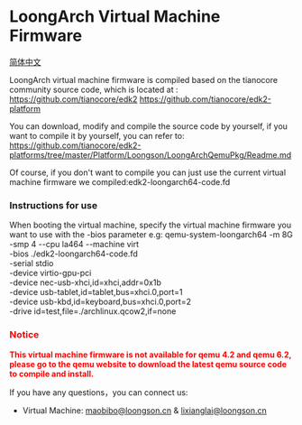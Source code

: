 # LoongArch Virtual Machine Firmware 
[简体中文](https://github.com/loongson/Firmware/LoongArchVirtMachine/README_CN.md)

LoongArch virtual machine firmware is compiled based on the tianocore community source code, which is located at :
https://github.com/tianocore/edk2
https://github.com/tianocore/edk2-platform

You can download, modify and compile the source code by yourself, if you want to compile it by yourself, you can refer to:
https://github.com/tianocore/edk2-platforms/tree/master/Platform/Loongson/LoongArchQemuPkg/Readme.md

Of course, if you don't want to compile you can just use the current virtual machine firmware we compiled:edk2-loongarch64-code.fd

### Instructions for use
When booting the virtual machine, specify the virtual machine firmware you want to use with the -bios parameter e.g:
qemu-system-loongarch64 -m 8G -smp 4 --cpu la464 --machine virt  \
-bios ./edk2-loongarch64-code.fd  \
-serial stdio   \
-device virtio-gpu-pci   \
-device nec-usb-xhci,id=xhci,addr=0x1b \
-device usb-tablet,id=tablet,bus=xhci.0,port=1 \
-device usb-kbd,id=keyboard,bus=xhci.0,port=2 \
-drive id=test,file=./archlinux.qcow2,if=none 

### <font color=red>Notice</font>
<font color=red>**This virtual machine firmware is not available for qemu 4.2 and qemu 6.2, please go to the qemu website to download the latest qemu source code to compile and install.**</font>


If you have any questions，you can connect us:  
* Virtual Machine: maobibo@loongson.cn & lixianglai@loongson.cn
